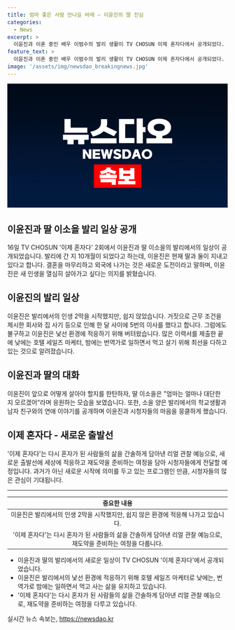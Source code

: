 ```yaml
---
title: 엄마 좋은 사람 만나길 바래 – 이윤진의 딸 진심
categories:
  - News
excerpt: >
  이윤진과 이혼 중인 배우 이범수의 발리 생활이 TV CHOSUN 이제 혼자다에서 공개되었다. 이윤진은 10개월 전반 발리로 이사하며 딸 소을과 함께 하는 인생 제2막을 시작했다. 이윤진은 어려운 상황을 이겨내며 호텔 세일즈 마케터와 번역가로 일하고 있다. 딸 소을은 엄마의 용기를 응원하며 발리에서의 학교생활과 연애 이야기를 나누는 모습을 보였다. 프로그램은 혼자가 된 사람들의 신선한 도전과 이야기를 담아 시청자들에게 호응을 얻고 있다.
feature_text: >
  이윤진과 이혼 중인 배우 이범수의 발리 생활이 TV CHOSUN 이제 혼자다에서 공개되었다. 이윤진은 10개월 전반 발리로 이사하며 딸 소을과 함께 하는 인생 제2막을 시작했다. 이윤진은 어려운 상황을 이겨내며 호텔 세일즈 마케터와 번역가로 일하고 있다. 딸 소을은 엄마의 용기를 응원하며 발리에서의 학교생활과 연애 이야기를 나누는 모습을 보였다. 프로그램은 혼자가 된 사람들의 신선한 도전과 이야기를 담아 시청자들에게 호응을 얻고 있다.
image: '/assets/img/newsdao_breakingnews.jpg'
---
```


<p><img src="/assets/img/newsdao_breakingnews.jpg" alt="implanttips 속보" /></p>

<h2 data-ke-size="size26">이윤진과 딸 이소을 발리 일상 공개</h2>

<p data-ke-size="size16">16일 TV CHOSUN '이제 혼자다' 2회에서 이윤진과 딸 이소을의 발리에서의 일상이 공개되었습니다. 발리에 간 지 10개월이 되었다고 하는데, 이윤진은 현재 딸과 둘이 지내고 있다고 합니다. 결혼을 마무리하고 외국에 나가는 것은 새로운 도전이라고 말하며, 이윤진은 새 인생을 열심히 살아가고 싶다는 의지를 밝혔습니다.</p>

<h2 data-ke-size="size26">이윤진의 발리 일상</h2>

<p data-ke-size="size16">이윤진은 발리에서의 인생 2막을 시작했지만, 쉽지 않았습니다. 거짓으로 근무 조건을 제시한 회사와 집 사기 등으로 인해 한 달 사이에 5번의 이사를 했다고 합니다. 그럼에도 불구하고 이윤진은 낯선 환경에 적응하기 위해 버텨왔습니다. 많은 이력서를 제출한 끝에 낮에는 호텔 세일즈 마케터, 밤에는 번역가로 일하면서 먹고 살기 위해 최선을 다하고 있는 것으로 알려졌습니다.</p>

<h2 data-ke-size="size26">이윤진과 딸의 대화</h2>

<p data-ke-size="size16">이윤진이 앞으로 어떻게 살아야 할지를 한탄하자, 딸 이소을은 "엄마는 얼마나 대단한 지 모르겠어"라며 응원하는 모습을 보였습니다. 또한, 소을 양은 발리에서의 학교생활과 남자 친구와의 연애 이야기를 공개하며 이윤진과 시청자들의 마음을 뭉클하게 했습니다.</p>

<h2 data-ke-size="size26">이제 혼자다 - 새로운 출발선</h2>

<p data-ke-size="size16">'이제 혼자다'는 다시 혼자가 된 사람들의 삶을 간솔하게 담아낸 리얼 관찰 예능으로, 새로운 출발선에 세상에 적응하고 재도약을 준비하는 여정을 담아 시청자들에게 전달할 예정입니다. 과거가 아닌 새로운 시작에 의미를 두고 있는 프로그램인 만큼, 시청자들의 많은 관심이 기대됩니다.</p>

<hr>

<table>
  <thead>
    <tr>
      <th style="text-align: center;">중요한 내용</th>
    </tr>
  </thead>
  <tbody>
    <tr>
      <td style="text-align: center;">이윤진은 발리에서의 인생 2막을 시작했지만, 쉽지 않은 환경에 적응해 나가고 있습니다.</td>
    </tr>
    <tr>
      <td style="text-align: center;">'이제 혼자다'는 다시 혼자가 된 사람들의 삶을 간솔하게 담아낸 리얼 관찰 예능으로, 재도약을 준비하는 여정을 다룹니다.</td>
    </tr>
  </tbody>
</table>

<ul>
  <li>이윤진과 딸의 발리에서의 새로운 일상이 TV CHOSUN '이제 혼자다'에서 공개되었습니다.</li>
  <li>이윤진은 발리에서의 낯선 환경에 적응하기 위해 호텔 세일즈 마케터로 낮에는, 번역가로 밤에는 일하면서 먹고 사는 삶을 유지하고 있습니다.</li>
  <li>'이제 혼자다'는 다시 혼자가 된 사람들의 삶을 간솔하게 담아낸 리얼 관찰 예능으로, 재도약을 준비하는 여정을 다루고 있습니다.</li>
</ul>
실시간 뉴스 속보는, <a href="https://newsdao.kr" rel="dofollow">https://newsdao.kr</a>


